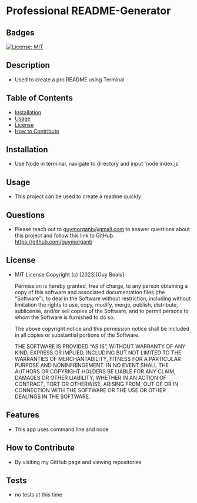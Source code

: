 
  # Professional README-Generator

  ## Badges
  [![License: MIT](https://img.shields.io/badge/License-MIT-blue.svg)](https://opensource.org/licenses/MIT)

  ## Description
  - Used to create a pro README using Terminal
  
  ## Table of Contents
  - [Installation](#installation)
  - [Usage](#usage)
  - [License](#license)
  - [How to Contribute](#how-to-contribute)
  
  ## Installation
  - Use Node in terminal, navigate to directory and input 'node index.js'
  
  ## Usage
  - This project can be used to create a readme quickly
  
  ## Questions
  - Please reach out to guymorganb@gmail.com to answer questions about this project and follow this link to GitHub. https://github.com/guymorganb

  ## License
  - MIT License
 Copyright (c) [2023][Guy Beals]

      Permission is hereby granted, free of charge, to any person obtaining a copy of this software and associated documentation files (the “Software”), to deal in the Software without restriction, including without limitation the rights to use, copy, modify, merge, publish, distribute, sublicense, and/or sell copies of the Software, and to permit persons to whom the Software is furnished to do so.

      The above copyright notice and this permission notice shall be included in all
      copies or substantial portions of the Software.

      THE SOFTWARE IS PROVIDED “AS IS”, WITHOUT WARRANTY OF ANY KIND, EXPRESS OR IMPLIED, INCLUDING BUT NOT LIMITED TO THE WARRANTIES OF MERCHANTABILITY, FITNESS FOR A PARTICULAR PURPOSE AND NONINFRINGEMENT. IN NO EVENT SHALL THE AUTHORS OR COPYRIGHT HOLDERS BE LIABLE FOR ANY CLAIM, DAMAGES OR OTHER LIABILITY, WHETHER IN AN ACTION OF CONTRACT, TORT OR OTHERWISE, ARISING FROM, OUT OF OR IN CONNECTION WITH THE SOFTWARE OR THE USE OR OTHER DEALINGS IN THE SOFTWARE.


  ## Features
  - This app uses command line and node

  ## How to Contribute
  - By visiting my GitHub page and viewing repositories
  
  ## Tests
  - no tests at this time
